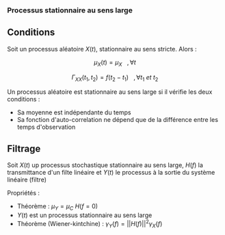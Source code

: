 ### Processus stationnaire au sens large

## Conditions

Soit un processus aléatoire $X(t)$, stationnaire au sens stricte. Alors :

$$\mu_X(t)=\mu_X \ \ \ ,\forall t$$

$$\Gamma_{XX}(t_1, t_2) = f(t_2-t_1) \ \ \ ,\forall t_1 \ et \ t_2$$

Un processus aléatoire est stationnaire au sens large si il vérifie les deux conditions :
- Sa moyenne est indépendante du temps
- Sa fonction d'auto-correlation ne dépend que de la différence entre les temps d'observation

## Filtrage

Soit $X(t)$ up processus stochastique stationnaire au sens large, $H(f)$ la transmittance d'un filte linéaire et $Y(t)$ le processus à la sortie du système linéaire (filtre)

Propriétés :
- Théorème : $\mu_Y = \mu_C \ H(f=0)$
- $Y(t)$ est un processus stationnaire au sens large
- Théorème (Wiener-kintchine) : $\gamma_Y(f) = ||H(f)||^2 \gamma_X(f)$